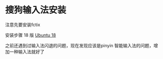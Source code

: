 # 搜狗输入法安装

注意先要安装fctix

安装步骤 18 版
[Ubuntu 18](https://blog.csdn.net/lupengCSDN/article/details/80279177)

之前还遇到过输入法闪退的问题，现在发现应该是pinyin 智能输入法的问题，增加一种输入法就好了
